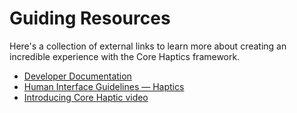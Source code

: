 # Guiding Resources
Here's a collection of external links to learn more about creating an incredible experience with the Core Haptics framework.

- [Developer Documentation](https://developer.apple.com/documentation/corehaptics/)
- [Human Interface Guidelines — Haptics](https://developer.apple.com/design/human-interface-guidelines/playing-haptics)
- [Introducing Core Haptic video](https://developer.apple.com/videos/play/wwdc2019/520)

